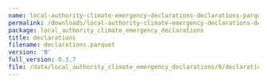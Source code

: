 ```yaml
---
name: local-authority-climate-emergency-declarations-declarations-parquet
permalink: /downloads/local-authority-climate-emergency-declarations-declarations-parquet/0
package: local_authority_climate_emergency_declarations
title: declarations
filename: declarations.parquet
version: '0'
full_version: 0.3.7
file: /data/local_authority_climate_emergency_declarations/0/declarations.parquet
---
```

